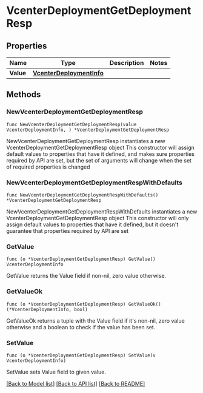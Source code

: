 # VcenterDeploymentGetDeploymentResp

## Properties

Name | Type | Description | Notes
------------ | ------------- | ------------- | -------------
**Value** | [**VcenterDeploymentInfo**](VcenterDeploymentInfo.md) |  | 

## Methods

### NewVcenterDeploymentGetDeploymentResp

`func NewVcenterDeploymentGetDeploymentResp(value VcenterDeploymentInfo, ) *VcenterDeploymentGetDeploymentResp`

NewVcenterDeploymentGetDeploymentResp instantiates a new VcenterDeploymentGetDeploymentResp object
This constructor will assign default values to properties that have it defined,
and makes sure properties required by API are set, but the set of arguments
will change when the set of required properties is changed

### NewVcenterDeploymentGetDeploymentRespWithDefaults

`func NewVcenterDeploymentGetDeploymentRespWithDefaults() *VcenterDeploymentGetDeploymentResp`

NewVcenterDeploymentGetDeploymentRespWithDefaults instantiates a new VcenterDeploymentGetDeploymentResp object
This constructor will only assign default values to properties that have it defined,
but it doesn't guarantee that properties required by API are set

### GetValue

`func (o *VcenterDeploymentGetDeploymentResp) GetValue() VcenterDeploymentInfo`

GetValue returns the Value field if non-nil, zero value otherwise.

### GetValueOk

`func (o *VcenterDeploymentGetDeploymentResp) GetValueOk() (*VcenterDeploymentInfo, bool)`

GetValueOk returns a tuple with the Value field if it's non-nil, zero value otherwise
and a boolean to check if the value has been set.

### SetValue

`func (o *VcenterDeploymentGetDeploymentResp) SetValue(v VcenterDeploymentInfo)`

SetValue sets Value field to given value.



[[Back to Model list]](../README.md#documentation-for-models) [[Back to API list]](../README.md#documentation-for-api-endpoints) [[Back to README]](../README.md)


